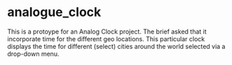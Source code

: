 # analogue_clock
This is a protoype for an Analog Clock project. The brief asked that it incorporate time for the different geo locations.  This particular clock displays the time for different (select) cities around the world selected via a drop-down menu.
